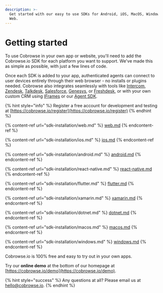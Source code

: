 ```yaml
---
description: >-
  Get started with our easy to use SDKs for Android, iOS, MacOS, Windows and
  Web.
---
```


# Getting started

To use Cobrowse in your own app or website, you'll need to add the Cobrowse.io SDK for each platform you want to support. We've made this as simple as possible, with just a few lines of code.

Once each SDK is added to your app, authenticated agents can connect to user devices entirely through their web browser - no installs or plugins needed. Cobrowse also integrates seamlessly with tools like [Intercom](agent-side-integrations/crm-helpdesk-integrations/intercom.md), [Zendesk](agent-side-integrations/crm-helpdesk-integrations/zendesk.md), [Talkdesk](agent-side-integrations/crm-helpdesk-integrations/talkdesk.md), [Salesforce](agent-side-integrations/crm-helpdesk-integrations/salesforce/), [Genesys](agent-side-integrations/crm-helpdesk-integrations/genesys/), or [Freshdesk](agent-side-integrations/crm-helpdesk-integrations/freshdesk.md), or with your own custom CRM using [IFrames](agent-side-integrations/custom-iframe-embeds.md) or our [Agent SDK](agent-side-integrations/agent-sdk/).

{% hint style="info" %}
Register a free account for development and testing at [https://cobrowse.io/register](https://cobrowse.io/register)
{% endhint %}

{% content-ref url="sdk-installation/web.md" %}
[web.md](sdk-installation/web.md)
{% endcontent-ref %}

{% content-ref url="sdk-installation/ios.md" %}
[ios.md](sdk-installation/ios.md)
{% endcontent-ref %}

{% content-ref url="sdk-installation/android.md" %}
[android.md](sdk-installation/android.md)
{% endcontent-ref %}

{% content-ref url="sdk-installation/react-native.md" %}
[react-native.md](sdk-installation/react-native.md)
{% endcontent-ref %}

{% content-ref url="sdk-installation/flutter.md" %}
[flutter.md](sdk-installation/flutter.md)
{% endcontent-ref %}

{% content-ref url="sdk-installation/xamarin.md" %}
[xamarin.md](sdk-installation/xamarin.md)
{% endcontent-ref %}

{% content-ref url="sdk-installation/dotnet.md" %}
[dotnet.md](sdk-installation/dotnet.md)
{% endcontent-ref %}

{% content-ref url="sdk-installation/macos.md" %}
[macos.md](sdk-installation/macos.md)
{% endcontent-ref %}

{% content-ref url="sdk-installation/windows.md" %}
[windows.md](sdk-installation/windows.md)
{% endcontent-ref %}

Cobrowse.io is 100% free and easy to try out in your own apps.

Try our **online demo** at the bottom of our homepage at [https://cobrowse.io/demo](https://cobrowse.io/demo).

{% hint style="success" %}
Any questions at all? Please email us at [hello@cobrowse.io](mailto:hello@cobrowse.io).
{% endhint %}
